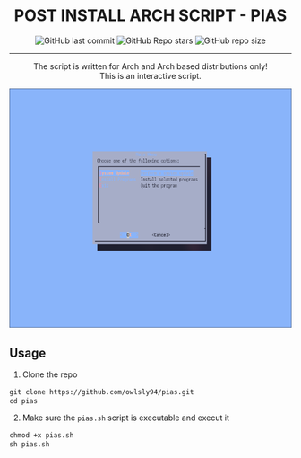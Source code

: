 <div align="center">
 <h1> POST INSTALL ARCH SCRIPT - PIAS </h1>
</div>

<div align="center">

![GitHub last commit](https://img.shields.io/github/last-commit/owlsly94/pias?style=for-the-badge&color=a6e3a1&logoColor=D9E0EE&labelColor=292324)
![GitHub Repo stars](https://img.shields.io/github/stars/owlsly94/pias?style=for-the-badge&color=74c7ec&logoColor=D9E0EE&labelColor=292324&logo=andela)
![GitHub repo size](https://img.shields.io/github/repo-size/owlsly94/pias?style=for-the-badge&color=cba6f7&logoColor=D9E0EE&labelColor=292324&logo=protondrive)

</div>
<hr />
<div align="center">
<p>
   The script is written for Arch and Arch based distributions only! <br/>
   This is an interactive script. <br/>
</p>
</div>

![image](https://raw.githubusercontent.com/owlsly94/pias/main/assets/screen1.png)

## Usage
1. Clone the repo
```
git clone https://github.com/owlsly94/pias.git
cd pias
```
2. Make sure the `pias.sh` script is executable and execut it
```
chmod +x pias.sh
sh pias.sh
```

